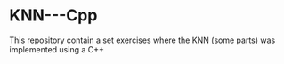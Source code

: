 # KNN---Cpp


This repository contain a set exercises where the KNN (some parts) was implemented using a C++
